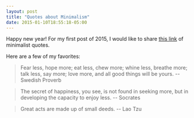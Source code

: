 ```yaml
---
layout: post
title: "Quotes about Minimalism"
date: 2015-01-10T18:55:18-05:00
---
```


Happy new year! For my first post of 2015, I would like to share [this link](http://mnmlist.com/quotes/) of minimalist quotes.

Here are a few of my favorites:

> Fear less, hope more; eat less, chew more; whine less, breathe more; talk less, say more; love more, and all good things will be yours. 
-- Swedish Proverb

> The secret of happiness, you see, is not found in seeking more, but in developing the capacity to enjoy less. 
-- Socrates

> Great acts are made up of small deeds. 
-- Lao Tzu
